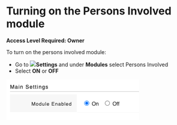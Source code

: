 # Turning on the Persons Involved module

**Access Level Required: Owner**

To turn on the persons involved module:

* Go to ![](https://support.d4h.org/desk/file/10302050/image.png)**Settings** and under **Modules** select Persons Involved
* Select **ON** or **OFF**

![](../../.gitbook/assets/turning-on-persons-involved.png)

